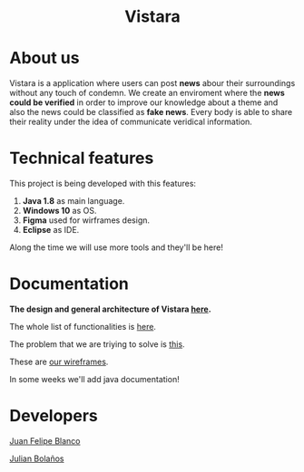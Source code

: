 <h1>
    <br>
    <p align="center">
        <br>
        <b>
        Vistara
        </b>
    </p>
</h1>

# **About us**
Vistara is a application where users can post **news** abour their surroundings without any touch of condemn. We create an enviroment where the **news could be verified** in order to improve our knowledge about a theme and also the news could be classified as **fake news**. Every body is able to share their reality under the idea of communicate veridical information.

# **Technical features**
This project is being developed with this features:
1. **Java 1.8** as main language.
2. **Windows 10** as OS.
3. **Figma** used for wirframes design.
4. **Eclipse** as IDE.

Along the time we will use more tools and they'll be here!

# **Documentation**
**The design and general architecture of Vistara [here](https://github.com/julian-b24/vistara-news-app/docs/Blanco-Bolaños.pdf).**

The whole list of functionalities is [here](https://github.com/julian-b24/vistara-news-app/docs/Requerimientos_Funcionales.pdf).

The problem that we are triying to solve is [this](https://github.com/julian-b24/vistara-news-app/docs/Enunciado.pdf).

These are [our wireframes](https://github.com/julian-b24/vistara-news-app/docs/Wireframes.pdf).

In some weeks we'll add java documentation!

# **Developers**
[Juan Felipe Blanco](https://github.com/JuanFeBlancoT)

[Julian Bolaños](https://github.com/julian-b24)